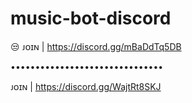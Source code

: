 # music-bot-discord









😒
ᴊᴏɪɴ | 
https://discord.gg/mBaDdTq5DB


•••••••••••••••••••••••••••••••


ᴊᴏɪɴ |
https://discord.gg/WajtRt8SKJ
